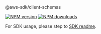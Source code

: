 @aws-sdk/client-schemas

[![NPM version](https://img.shields.io/npm/v/@aws-sdk/client-schemas/beta.svg)](https://www.npmjs.com/package/@aws-sdk/client-schemas)
[![NPM downloads](https://img.shields.io/npm/dm/@aws-sdk/client-schemas.svg)](https://www.npmjs.com/package/@aws-sdk/client-schemas)

For SDK usage, please step to [SDK readme](https://github.com/aws/aws-sdk-js-v3).
